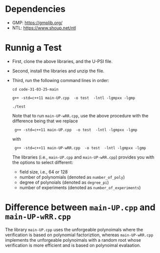 
# Dependencies

* GMP: https://gmplib.org/
* NTL: https://www.shoup.net/ntl


# Runnig a Test

* First, clone the above libraries, and the U-PSI file. 
* Second, install the libraries and unzip the file. 
* Third, run the following command lines in order:

      cd code-31-03-25-main
    
      g++ -std=c++11 main-UP.cpp  -o test  -lntl -lgmpxx -lgmp
    
      ./test

  Note that to run `main-UP-wRR.cpp`, use the above procedure with the difference being that we replace

       g++ -std=c++11 main-UP.cpp  -o test  -lntl -lgmpxx -lgmp
  
  with

       g++ -std=c++11 main-UP-wRR.cpp  -o test  -lntl -lgmpxx -lgmp


  The libraries (i.e., `main-UP.cpp` and `main-UP-wRR.cpp`) provides you with the options to select different:

  * field size, i.e., 64 or 128
  * number of polynomials (denoted as `number_of_poly`)
  * degree of polynoials (denoted as `degree_pi`)
  * number of experiments (denoted as `number_of_experiments`)
 

# Difference between `main-UP.cpp` and `main-UP-wRR.cpp`

The library `main-UP.cpp` uses the unforgeable polynoimals where the verification is based on polynomial factoriztion, whereas `main-UP-wRR.cpp` implements the unforgeable polynoimals with a random root whose verification is more efficient and is based on polynoimal evalaation. 
